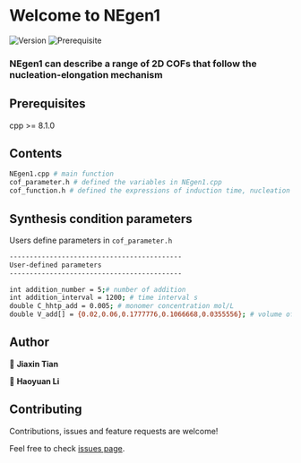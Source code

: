 
# Welcome to  NEgen1  

![Version](https://img.shields.io/badge/version-1.0-blue.svg?cacheSeconds=2592000)
![Prerequisite](https://img.shields.io/badge/c++-8.1.0-blue.svg)

### NEgen1 can describe a range of 2D COFs that follow the nucleation-elongation mechanism

## Prerequisites

cpp >= 8.1.0

## Contents

```sh
NEgen1.cpp # main function
cof_parameter.h # defined the variables in NEgen1.cpp
cof_function.h # defined the expressions of induction time, nucleation rate and growth rate established through symbolic regression
```

## Synthesis condition parameters

Users define parameters in `cof_parameter.h`

```sh
-------------------------------------------
User-defined parameters
-------------------------------------------

int addition_number = 5;# number of addition
int addition_interval = 1200; # time interval s
double C_hhtp_add = 0.005; # monomer concentration mol/L
double V_add[] = {0.02,0.06,0.1777776,0.1066668,0.0355556}; # volume of addition L

```

## Author

👤 **Jiaxin Tian**

👤 **Haoyuan Li**

## Contributing

Contributions, issues and feature requests are welcome!

Feel free to check [issues page](<%= issuesUrl %>). 
